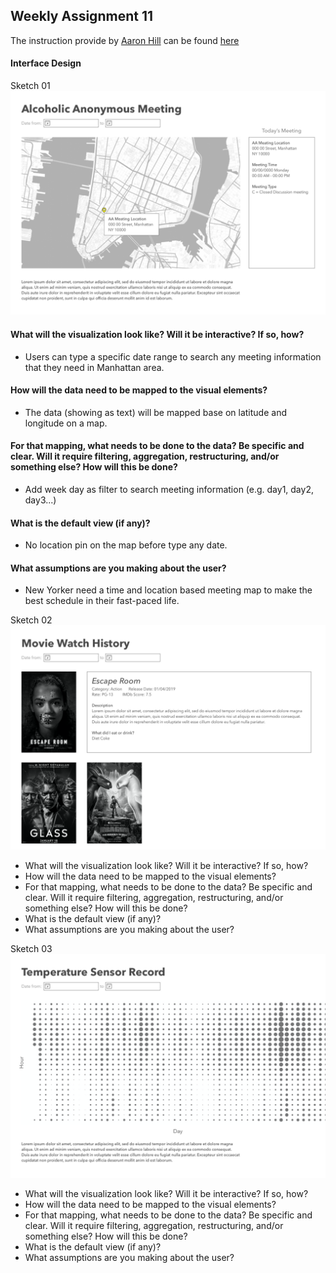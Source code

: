 ## Weekly Assignment 11

The instruction provide by [Aaron Hill](https://github.com/aaronxhill) can be found [here](https://github.com/visualizedata/data-structures/blob/master/weekly_assignment_11.md)

#### Interface Design

Sketch 01
<img src="https://github.com/yujunmjiang/data-structures-fall-19/blob/master/week11/image/sample-1.png">

#### What will the visualization look like? Will it be interactive? If so, how?
- Users can type a specific date range to search any meeting information that they need in Manhattan area.

#### How will the data need to be mapped to the visual elements?
- The data (showing as text) will be mapped base on latitude and longitude on a map.

#### For that mapping, what needs to be done to the data? Be specific and clear. Will it require filtering, aggregation, restructuring, and/or something else? How will this be done?
- Add week day as filter to search meeting information (e.g. day1, day2, day3...)

#### What is the default view (if any)?
- No location pin on the map before type any date.

#### What assumptions are you making about the user?
- New Yorker need a time and location based meeting map to make the best schedule in their fast-paced life.

Sketch 02
<img src="https://github.com/yujunmjiang/data-structures-fall-19/blob/master/week11/image/sample-2.png">

* What will the visualization look like? Will it be interactive? If so, how?   
* How will the data need to be mapped to the visual elements?  
* For that mapping, what needs to be done to the data? Be specific and clear. Will it require filtering, aggregation, restructuring, and/or something else? How will this be done?  
* What is the default view (if any)?  
* What assumptions are you making about the user?  

Sketch 03
<img src="https://github.com/yujunmjiang/data-structures-fall-19/blob/master/week11/image/sample-3.png">

* What will the visualization look like? Will it be interactive? If so, how?   
* How will the data need to be mapped to the visual elements?  
* For that mapping, what needs to be done to the data? Be specific and clear. Will it require filtering, aggregation, restructuring, and/or something else? How will this be done?  
* What is the default view (if any)?  
* What assumptions are you making about the user?  
